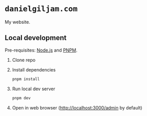 # `danielgiljam.com`

My website.

## Local development

Pre-requisites: [Node.js](https://nodejs.org) and [PNPM](https://pnpm.io).

1. Clone repo

2. Install dependencies

   ```sh
   pnpm install
   ```

3. Run local dev server

   ```sh
   pnpm dev
   ```

4. Open in web browser ([http://localhost:3000/admin](http://localhost:3000/admin) by default)
